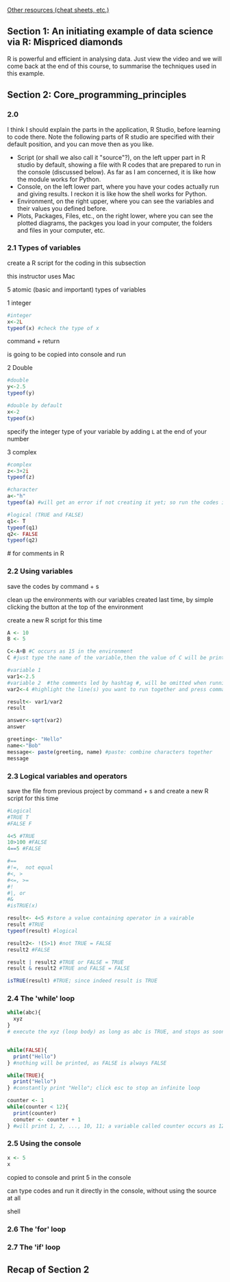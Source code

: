 [Other resources (cheat sheets, etc.)](https://education.rstudio.com/learn/beginner/)

## Section 1: An initiating example of data science via R: Mispriced diamonds
R is powerful and efficient in analysing data.
Just view the video and we will come back at the end of this course, to summarise the techniques used in this example.

## Section 2: Core_programming_principles
### 2.0 
I think I should explain the parts in the application, R Studio, before learning to code there. Note the following parts of R studio are specified with their default position, and you can move then as you like.
- Script (or shall we also call it "source"?), on the left upper part in R studio by default, showing a file with R codes that are prepared to run in the console (discussed below). 
As far as I am concerned, it is like how the module works for Python.
- Console, on the left lower part, where you have your codes actually run and giving results. I reckon it is like how the shell works for Python.
- Environment, on the right upper, where you can see the variables and their values you defined before.
- Plots, Packages, Files, etc., on the right lower, where you can see the plotted diagrams, the packges you load in your computer, the folders and files in your computer, etc.

### 2.1 Types of variables
create a R script for the coding in this subsection

this instructor uses Mac

5 atomic (basic and important) types of variables

1 integer
 
```R
#integer
x<-2L
typeof(x) #check the type of x
```
command + return

is going to be copied into console and run

2 Double
```R
#double
y<-2.5
typeof(y)
```

```R
#double by default
x<-2
typeof(x)
```
specify the integer type of your variable by adding `L` at the end of your number



3 complex
```R
#complex
z<-3+2i
typeof(z)

#character
a<-"h"
typeof(a) #will get an error if not creating it yet; so run the codes in its desired order, here I mean defining a and then check its type

#logical (TRUE and FALSE)
q1<- T
typeof(q1)
q2<- FALSE
typeof(q2)
```

\# for comments in R

### 2.2 Using variables
save the codes by command + s

clean up the environments with our variables created last time, by simple clicking the button at the top of the environment

create a new R script for this time
```R
A <- 10
B <- 5

C<-A+B #C occurs as 15 in the environment
C #just type the name of the variable,then the value of C will be printed in the console

#variable 1
var1<-2.5
#variable 2  #the comments led by hashtag #, will be omitted when running codes
var2<-4 #highlight the line(s) you want to run together and press command + return

result<- var1/var2
result

answer<-sqrt(var2)
answer

greeting<- "Hello"
name<-"Bob"
message<- paste(greeting, name) #paste: combine characters together
message
```


### 2.3 Logical variables and operators
save the file from previous project by command + s
and create a new R script for this time


```R
#Logical
#TRUE T
#FALSE F

4<5 #TRUE
10>100 #FALSE
4==5 #FALSE

#==
#!=,  not equal
#<, >
#<=, >=
#!
#|, or
#&
#isTRUE(x)

result<- 4<5 #store a value containing operator in a vairable
result #TRUE
typeof(result) #logical

result2<- !(5>1) #not TRUE = FALSE
result2 #FALSE

result | result2 #TRUE or FALSE = TRUE
result & result2 #TRUE and FALSE = FALSE

isTRUE(result) #TRUE; since indeed result is TRUE
```

### 2.4 The 'while' loop

 
```R
while(abc){
  xyz
}
# execute the xyz (loop body) as long as abc is TRUE, and stops as soons as the abc becomes FALSE


while(FALSE){
  print("Hello")
} #nothing will be printed, as FALSE is always FALSE

while(TRUE){
  print("Hello")
} #constantly print "Hello"; click esc to stop an infinite loop

counter <- 1
while(counter < 12){
  print(counter)
  conuter <- counter + 1
} #will print 1, 2, ..., 10, 11; a variable called counter occurs as 12 in the environment

```


### 2.5 Using the console


```R
x <- 5
x

```

copied to console and print 5 in the console

can type codes and run it directly in the console, without using the source at all

shell

### 2.6 The 'for' loop

### 2.7 The 'if' loop

## Recap of Section 2 
